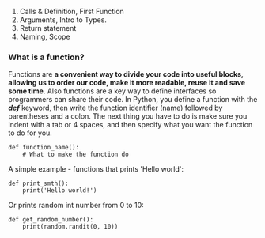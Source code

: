 1. Calls & Definition, First Function 
1. Arguments, Intro to Types.
1. Return statement
1. Naming, Scope

### What is a function?
Functions are **a convenient way to divide your code into useful blocks, allowing us to order our code, make it more readable, reuse it and save some time**. Also functions are a key way to define interfaces so programmers can share their code.
In Python, you define a function with the _**def**_ keyword, then write the function identifier (name) followed by parentheses and a colon.
The next thing you have to do is make sure you indent with a tab or 4 spaces, and then specify what you want the function to do for you.

```
def function_name():
    # What to make the function do
```
A simple example - functions that prints 'Hello world':

```
def print_smth():
    print('Hello world!')
```

Or prints random int number from 0 to 10:

```
def get_random_number():
    print(random.randit(0, 10))
```
